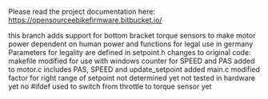 Please read the project documentation here: https://opensourceebikefirmware.bitbucket.io/

this branch adds support for bottom bracket torque sensors to make motor power dependent on human power and functions for legal use in germany
Parameters for legality are defined in setpoint.h
changes to original code:
makefile modified for use with windows
counter for SPEED and PAS added to motor.c
includes PAS, SPEED and update_setpoint added
main.c modified
factor for right range of setpoint not determined yet
not tested in hardware yet 
no #ifdef used to switch from throttle to torque sensor yet
